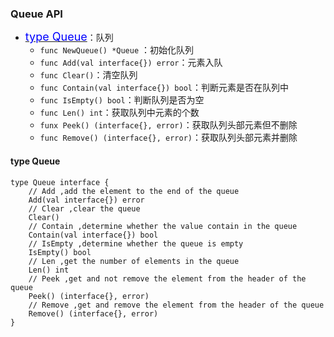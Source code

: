 ### Queue API
* <a href="#queue"><font size=4 color=#00f>type Queue</font></a>：队列
    * `func NewQueue() *Queue` ：初始化队列
    * `func Add(val interface{}) error`：元素入队
    * `func Clear()`：清空队列
    * `func Contain(val interface{}) bool`：判断元素是否在队列中
    * `func IsEmpty() bool`：判断队列是否为空
    * `func Len() int`：获取队列中元素的个数
    * `funx Peek() (interface{}, error)`：获取队列头部元素但不删除
    * `func Remove() (interface{}, error)`：获取队列头部元素并删除
 #### <a id="queue">type Queue</a>
```
type Queue interface {
    // Add ,add the element to the end of the queue
    Add(val interface{}) error
    // Clear ,clear the queue
    Clear()
    // Contain ,determine whether the value contain in the queue
    Contain(val interface{}) bool
    // IsEmpty ,determine whether the queue is empty
    IsEmpty() bool
    // Len ,get the number of elements in the queue
    Len() int
    // Peek ,get and not remove the element from the header of the queue
    Peek() (interface{}, error)
    // Remove ,get and remove the element from the header of the queue
    Remove() (interface{}, error)
}
```
